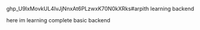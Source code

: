 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#arpith learning backend 

here im learning complete basic backend
